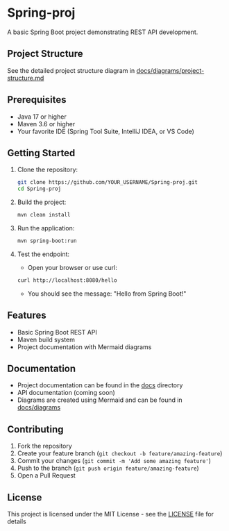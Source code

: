 # Spring-proj

A basic Spring Boot project demonstrating REST API development.

## Project Structure

See the detailed project structure diagram in [docs/diagrams/project-structure.md](docs/diagrams/project-structure.md)

## Prerequisites

- Java 17 or higher
- Maven 3.6 or higher
- Your favorite IDE (Spring Tool Suite, IntelliJ IDEA, or VS Code)

## Getting Started

1. Clone the repository:
   ```bash
   git clone https://github.com/YOUR_USERNAME/Spring-proj.git
   cd Spring-proj
   ```

2. Build the project:
   ```bash
   mvn clean install
   ```

3. Run the application:
   ```bash
   mvn spring-boot:run
   ```

4. Test the endpoint:
   - Open your browser or use curl:
   ```bash
   curl http://localhost:8080/hello
   ```
   - You should see the message: "Hello from Spring Boot!"

## Features

- Basic Spring Boot REST API
- Maven build system
- Project documentation with Mermaid diagrams

## Documentation

- Project documentation can be found in the [docs](docs) directory
- API documentation (coming soon)
- Diagrams are created using Mermaid and can be found in [docs/diagrams](docs/diagrams)

## Contributing

1. Fork the repository
2. Create your feature branch (`git checkout -b feature/amazing-feature`)
3. Commit your changes (`git commit -m 'Add some amazing feature'`)
4. Push to the branch (`git push origin feature/amazing-feature`)
5. Open a Pull Request

## License

This project is licensed under the MIT License - see the [LICENSE](LICENSE) file for details 